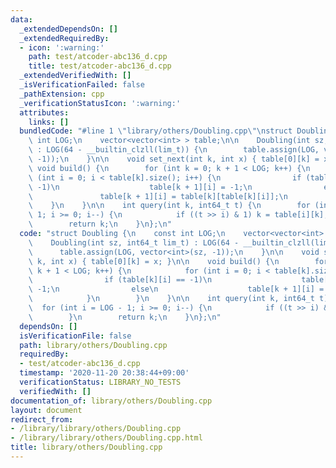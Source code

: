 ```yaml
---
data:
  _extendedDependsOn: []
  _extendedRequiredBy:
  - icon: ':warning:'
    path: test/atcoder-abc136_d.cpp
    title: test/atcoder-abc136_d.cpp
  _extendedVerifiedWith: []
  _isVerificationFailed: false
  _pathExtension: cpp
  _verificationStatusIcon: ':warning:'
  attributes:
    links: []
  bundledCode: "#line 1 \"library/others/Doubling.cpp\"\nstruct Doubling {\n    const\
    \ int LOG;\n    vector<vector<int> > table;\n\n    Doubling(int sz, int64_t lim_t)\
    \ : LOG(64 - __builtin_clzll(lim_t)) {\n        table.assign(LOG, vector<int>(sz,\
    \ -1));\n    }\n\n    void set_next(int k, int x) { table[0][k] = x; }\n\n   \
    \ void build() {\n        for (int k = 0; k + 1 < LOG; k++) {\n            for\
    \ (int i = 0; i < table[k].size(); i++) {\n                if (table[k][i] ==\
    \ -1)\n                    table[k + 1][i] = -1;\n                else\n     \
    \               table[k + 1][i] = table[k][table[k][i]];\n            }\n    \
    \    }\n    }\n\n    int query(int k, int64_t t) {\n        for (int i = LOG -\
    \ 1; i >= 0; i--) {\n            if ((t >> i) & 1) k = table[i][k];\n        }\n\
    \        return k;\n    }\n};\n"
  code: "struct Doubling {\n    const int LOG;\n    vector<vector<int> > table;\n\n\
    \    Doubling(int sz, int64_t lim_t) : LOG(64 - __builtin_clzll(lim_t)) {\n  \
    \      table.assign(LOG, vector<int>(sz, -1));\n    }\n\n    void set_next(int\
    \ k, int x) { table[0][k] = x; }\n\n    void build() {\n        for (int k = 0;\
    \ k + 1 < LOG; k++) {\n            for (int i = 0; i < table[k].size(); i++) {\n\
    \                if (table[k][i] == -1)\n                    table[k + 1][i] =\
    \ -1;\n                else\n                    table[k + 1][i] = table[k][table[k][i]];\n\
    \            }\n        }\n    }\n\n    int query(int k, int64_t t) {\n      \
    \  for (int i = LOG - 1; i >= 0; i--) {\n            if ((t >> i) & 1) k = table[i][k];\n\
    \        }\n        return k;\n    }\n};\n"
  dependsOn: []
  isVerificationFile: false
  path: library/others/Doubling.cpp
  requiredBy:
  - test/atcoder-abc136_d.cpp
  timestamp: '2020-11-20 20:38:44+09:00'
  verificationStatus: LIBRARY_NO_TESTS
  verifiedWith: []
documentation_of: library/others/Doubling.cpp
layout: document
redirect_from:
- /library/library/others/Doubling.cpp
- /library/library/others/Doubling.cpp.html
title: library/others/Doubling.cpp
---
```

